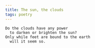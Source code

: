```yaml
---
title: The sun, the clouds
tags: poetry
---
```


    Do the clouds have any power
      to darken or brighten the sun?
    Only while feet are bound to the earth
      will it seem so.

